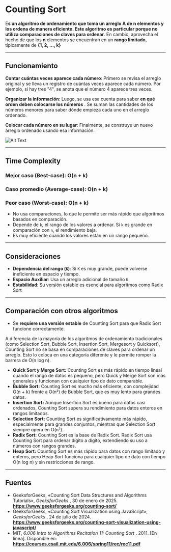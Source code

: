 # Counting Sort

E**s un algoritmo de ordenamiento que toma un arreglo **A** de **n** elementos y los ordena de manera eficiente. Este algoritmo es particular porque **no utiliza comparaciones de claves** para ordenar**. En cambio, aprovecha el hecho de que los **n** elementos se encuentran en un **rango limitado**, típicamente de **{1, 2, ..., k}**

---

## Funcionamiento

**Contar cuántas veces aparece cada número**: Primero se revisa el arreglo original y se lleva un registro de cuántas veces aparece cada número. Por ejemplo, si hay tres "4", se anota que el número 4 aparece tres veces.

**Organizar la información**:  Luego, se usa esa cuenta para saber  **en qué orden deben colocarse los números** . Se suman las cantidades de los números menores para saber dónde empieza cada uno en el arreglo ordenado.

**Colocar cada número en su lugar**: Finalmente, se construye un nuevo arreglo ordenado usando esa información.

![Alt Text](https://media.geeksforgeeks.org/wp-content/cdn-uploads/20210219152324/ezgif.com-gif-maker2.gif)

---

## Time Complexity

### Mejor caso (Best-case): O(n + k)

### Caso promedio (Average-case): O(n + k)

### Peor caso (Worst-case): O(n + k)

* No usa comparaciones, lo que le permite ser más rápido que algoritmos basados en comparación.
* Depende de `k`, el rango de los valores a ordenar. Si `k` es grande en comparación con `n`, el rendimiento baja.
* Es muy eficiente cuando los valores están en un rango pequeño.

---

## Consideraciones

* **Dependencia del rango (`K`)**: Si `K` es muy grande, puede volverse ineficiente en espacio y tiempo.
* **Espacio Auxiliar**: Usa un arreglo adicional de tamaño `K`.
* **Estabilidad**: Su versión estable es esencial para algoritmos como Radix Sort

---

## Comparación con otros algoritmos

* Se **requiere una versión estable** de Counting Sort para que Radix Sort funcione correctamente.

A diferencia de la mayoría de los algoritmos de ordenamiento tradicionales (como Selection Sort, Bubble Sort, Insertion Sort, Mergesort y Quicksort), Counting Sort no se basa en comparaciones de claves para ordenar un arreglo. Esto lo coloca en una categoría diferente y le permite romper la barrera de O(n log n).

* **Quick Sort y Merge Sort:** Counting Sort es más rápido en tiempo lineal cuando el rango de datos es pequeño, pero Quick y Merge Sort son más generales y funcionan con cualquier tipo de dato comparable.
* **Bubble Sort:** Counting Sort es mucho más eficiente, con complejidad O(n + k) frente a O(n²) de Bubble Sort, que es muy lento para grandes datos.
* **Insertion Sort:** Aunque Insertion Sort es bueno para datos casi ordenados, Counting Sort supera su rendimiento para datos enteros en rangos limitados.
* **Selection Sort:** Counting Sort es significativamente más rápido, especialmente para grandes conjuntos, mientras que Selection Sort siempre opera en O(n²).
* **Radix Sort:** Counting Sort es la base de Radix Sort. Radix Sort usa Counting Sort para ordenar dígito a dígito, extendiendo su uso a números con rangos grandes.
* **Heap Sort:** Counting Sort es más rápido para datos con rango limitado y enteros, pero Heap Sort funciona para cualquier tipo de dato con tiempo O(n log n) y sin restricciones de rango.

---

## Fuentes

* GeeksforGeeks, «Counting Sort Data Structures and Algorithms Tutorials»,  *GeeksforGeeks* , 30 de enero de 2025. **https://www.geeksforgeeks.org/counting-sort/**
* GeeksforGeeks, «Counting Sort Visualization using JavaScript»,  *GeeksforGeeks* , 24 de julio de 2024. **https://www.geeksforgeeks.org/counting-sort-visualization-using-javascript/**
* MIT,  *6.006 Intro to Algorithms Recitation 11: Counting Sort* . 2011. [En línea]. Disponible en: **https://courses.csail.mit.edu/6.006/spring11/rec/rec11.pdf**
